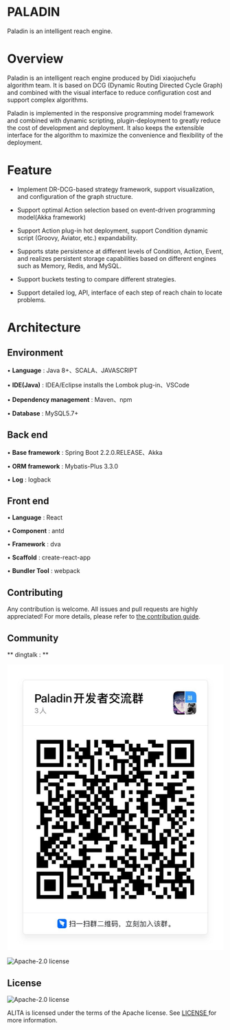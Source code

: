# PALADIN

Paladin is an intelligent reach engine.

# Overview

Paladin is an intelligent reach engine produced by Didi xiaojuchefu algorithm team. It is based on DCG (Dynamic Routing Directed Cycle Graph) and combined with the visual interface to reduce configuration cost and support complex algorithms.

Paladin is implemented in the responsive programming model framework and combined with dynamic scripting, plugin-deployment to greatly reduce the cost of development and deployment. It also keeps the extensible interface for the algorithm to maximize the convenience and flexibility of the deployment.

# Feature

* Implement DR-DCG-based strategy framework, support visualization, and configuration of the graph structure.

* Support optimal Action selection based on event-driven programming model(Akka framework)

* Support Action plug-in hot deployment, support Condition dynamic script (Groovy, Aviator, etc.) expandability.

* Supports state persistence at different levels of Condition, Action, Event, and realizes persistent storage capabilities based on different engines such as Memory, Redis, and MySQL.

* Support buckets testing to compare different strategies.

* Support detailed log, API, interface of each step of reach chain to locate problems.

# Architecture

## Environment

•   **Language** : Java 8+、SCALA、JAVASCRIPT

•	**IDE(Java)** : IDEA/Eclipse installs the Lombok plug-in、VSCode

•	**Dependency management** : Maven、npm

•	**Database** : MySQL5.7+

## Back end

•	**Base framework** : Spring Boot 2.2.0.RELEASE、Akka

•	**ORM framework** : Mybatis-Plus 3.3.0

•	**Log** : logback

## Front end

•	**Language** : React

•	**Component** : antd

•	**Framework** : dva

•	**Scaffold** : create-react-app

•	**Bundler Tool** : webpack

## Contributing

Any contribution is welcome. All issues and pull requests are highly appreciated! For more details, please refer to [the contribution guide](CONTRIBUTING.md).

## Community

** dingtalk : **

![dingtalk](Paladin_DINGDING.JPG)

<img alt="Apache-2.0 license" src="https://git.xiaojukeji.com/opensource/paladin/raw/master/Paladin_DINGDING.JPG" width="128">

## License

<img alt="Apache-2.0 license" src="https://www.apache.org/img/ASF20thAnniversary.jpg" width="128">

ALITA is licensed under the terms of the Apache license. See [LICENSE ](LICENSE)for more information.